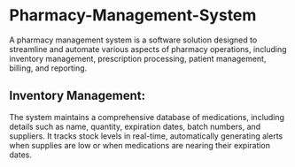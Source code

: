 # Pharmacy-Management-System
A pharmacy management system is a software solution designed to streamline and automate various aspects of pharmacy operations, including inventory management, prescription processing, patient management, billing, and reporting.

## Inventory Management: 
The system maintains a comprehensive database of medications, including details such as name, quantity, expiration dates, batch numbers, and suppliers. It tracks stock levels in real-time, automatically generating alerts when supplies are low or when medications are nearing their expiration dates.
